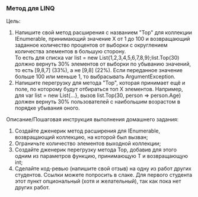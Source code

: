 <h3>Метод для LINQ</h3>

Цель:
<ol>
<li>Напишите свой метод расширения с названием "Top" для коллекции IEnumerable, принимающий значение Х от 1 до 100 и возвращающий заданное количество процентов от выборки с округлением количества элементов в большую сторону.</li>
То есть для списка var list = new List{1,2,3,4,5,6,7,8,9};list.Top(30) должно вернуть 30% элементов от выборки по убыванию значений, то есть [9,8,7] (33%), а не [9,8] (22%).
Если переданное значение больше 100 или меньше 1, то выбрасывать ArgumentException.</li>
<li>Напишите перегрузку для метода "Top", которая принимает ещё и поле, по которому будут отбираться топ Х элементов. 
Например, для var list = new List{...}, вызов list.Top(30, person => person.Age) должен вернуть 30% пользователей с наибольшим возрастом в порядке убывания оного.</li>
</ol>
Описание/Пошаговая инструкция выполнения домашнего задания:
<ol>
<li>Создайте дженерик метод расширения для IEnumerable, возвращающий коллекцию, на которой был вызван;</li>
<li>Ограничьте количество элементов выходной коллекции;</li>
<li>Создайте дженерик перегрузку метода Top, добавив для этого одним из параметров функцию, принимающую T и возвращающую int;</li>
<li>Сделайте код-ревью (напишите свой отзыв) на одну из работ других студентов. Ссылки можете попросить в слаке. Для первого студента этот пункт опциональный (хотя и желательный), так как пока нет других работ.</li>
</ol>
